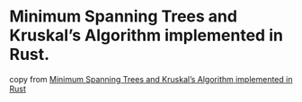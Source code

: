 # Minimum Spanning Trees and Kruskal’s Algorithm implemented in Rust.

copy from [Minimum Spanning Trees and Kruskal’s Algorithm implemented in Rust](https://applied-math-coding.medium.com/minimum-spanning-trees-and-kruskals-algorithm-implemented-in-rust-4e350f647adb)
